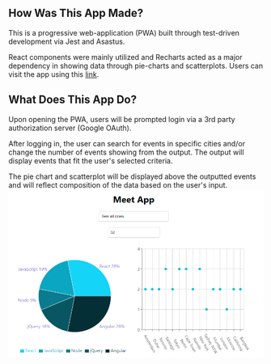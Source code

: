 ## How Was This App Made?
  This is a progressive web-application (PWA) built through test-driven development via Jest and Asastus.

  React components were mainly utilized and Recharts acted as a major dependency in showing data through pie-charts and scatterplots. Users can visit the app using this [link](https://henryn05.github.io/meet/).

## What Does This App Do?
  Upon opening the PWA, users will be prompted login via a 3rd party authorization server (Google OAuth).

  After logging in, the user can search for events in specific cities and/or change the number of events showing from the output. The output will display events that fit the user's selected criteria.

  The pie chart and scatterplot will be displayed above the outputted events and will reflect composition of the data based on the user's input.
  ![MeetApp Charts](./img/meet-app-charts.png)
